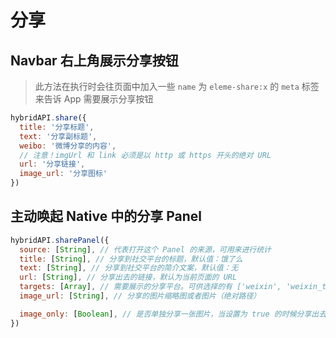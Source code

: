 # 分享

## Navbar 右上角展示分享按钮

> 此方法在执行时会往页面中加入一些 `name` 为 `eleme-share:x` 的 `meta` 标签来告诉 App 需要展示分享按钮

``` javascript
hybridAPI.share({
  title: '分享标题',
  text: '分享副标题',
  weibo: '微博分享的内容',
  // 注意！imgUrl 和 link 必须是以 http 或 https 开头的绝对 URL
  url: '分享链接',
  image_url: '分享图标'
})
```

## 主动唤起 Native 中的分享 Panel

``` javascript
hybridAPI.sharePanel({
  source: [String], // 代表打开这个 Panel 的来源，可用来进行统计
  title: [String], // 分享到社交平台的标题，默认值：饿了么
  text: [String], // 分享到社交平台的简介文案，默认值：无
  url: [String], // 分享出去的链接，默认为当前页面的 URL
  targets: [Array], // 需要展示的分享平台。可供选择的有 ['weixin', 'weixin_timeline', 'weibo', 'qq', 'qzone']。默认展示全部
  image_url: [String], // 分享的图片缩略图或者图片（绝对路径）

  image_only: [Boolean], // 是否单独分享一张图片，当设置为 true 的时候分享出去的是一个图片，而不是链接。默认为 false
})
```
